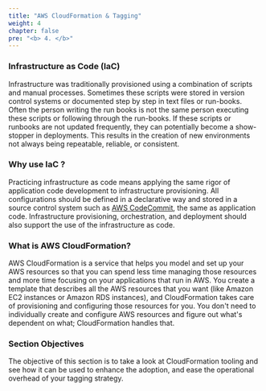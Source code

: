 ```yaml
---
title: "AWS CloudFormation & Tagging"
weight: 4
chapter: false
pre: "<b> 4. </b>"
---
```


### Infrastructure as Code (IaC)
Infrastructure was traditionally provisioned using a combination of scripts and manual processes. Sometimes these scripts were stored in version control systems or documented step by step in text files or run-books. Often the person writing the run books is not the same person executing these scripts or following through the run-books. If these scripts or runbooks are not updated frequently, they can potentially become a show-stopper in deployments. This results in the creation of new environments not always being repeatable, reliable, or consistent.

### Why use IaC ?
Practicing infrastructure as code means applying the same rigor of application code development to infrastructure provisioning. All configurations should be defined in a declarative way and stored in a source control system such as [AWS CodeCommit](https://aws.amazon.com/codecommit), the same as application code. Infrastructure provisioning, orchestration, and deployment should also support the use of the infrastructure as code.

### What is AWS CloudFormation?
AWS CloudFormation is a service that helps you model and set up your AWS resources so that you can spend less time managing those resources and more time focusing on your applications that run in AWS. You create a template that describes all the AWS resources that you want (like Amazon EC2 instances or Amazon RDS instances), and CloudFormation takes care of provisioning and configuring those resources for you. You don't need to individually create and configure AWS resources and figure out what's dependent on what; CloudFormation handles that.

### Section Objectives
The objective of this section is to take a look at CloudFormation tooling and see how it can be used to enhance the adoption, and ease the operational overhead of your tagging strategy.